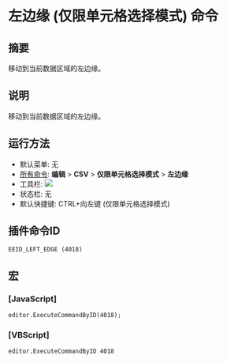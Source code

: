 # 左边缘 (仅限单元格选择模式) 命令

## 摘要

移动到当前数据区域的左边缘。

## 说明

移动到当前数据区域的左边缘。

## 运行方法

- 默认菜单: 无
- [所有命令](../tools/all_commands): **编辑** \> **CSV** \> **仅限单元格选择模式** \> **左边缘**
- 工具栏: ![](../../images/cell_selection_mode..png)
- 状态栏: 无
- 默认快捷键: CTRL+向左键 (仅限单元格选择模式)

## 插件命令ID

```
EEID_LEFT_EDGE (4018)
```

## 宏

### \[JavaScript\]

```
editor.ExecuteCommandByID(4018);
```

### \[VBScript\]

```
editor.ExecuteCommandByID 4018
```
